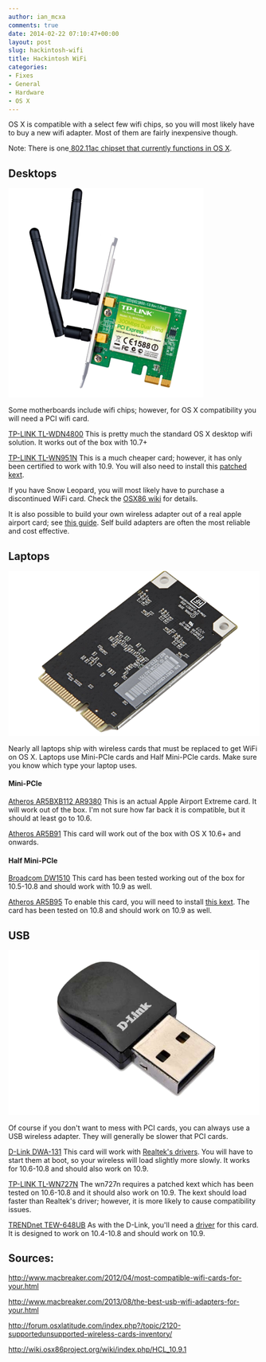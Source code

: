 ```yaml
---
author: ian_mcxa
comments: true
date: 2014-02-22 07:10:47+00:00
layout: post
slug: hackintosh-wifi
title: Hackintosh WiFi
categories:
- Fixes
- General
- Hardware
- OS X
---
```


OS X is compatible with a select few wifi chips, so you will most likely have to buy a new wifi adapter. Most of them are fairly inexpensive though.

Note: There is one[ 802.11ac chipset that currently functions in OS X](http://www.skylineosx.com/getting-802-11ac-working/).


## Desktops


![](/images/guide-images/wifi1.png)

Some motherboards include wifi chips; however, for OS X compatibility you will need a PCI wifi card.

[TP-LINK TL-WDN4800](http://www.amazon.com/gp/product/B007GMPZ0A/ref=as_li_tl?ie=UTF8&camp=1789&creative=9325&creativeASIN=B007GMPZ0A&linkCode=as2&tag=sk0fc-20&linkId=JQY2AMTU7DSQLYL7) This is pretty much the standard OS X desktop wifi solution. It works out of the box with 10.7+

[TP-LINK TL-WN951N]("http://www.amazon.com/gp/product/B0034CL2ZI/ref=as_li_tl?ie=UTF8&camp=1789&creative=9325&creativeASIN=B0034CL2ZI&linkCode=as2&tag=sk0fc-20&linkId=DW2IRU47YMVKE6PX) This is a much cheaper card; however, it has only been certified to work with 10.9. You will also need to install this [patched kext](http://104.236.67.241/wp-content/uploads/2014/02/IO80211Family.kext_.zip).

If you have Snow Leopard, you will most likely have to purchase a discontinued WiFi card. Check the [OSX86 wiki](http://wiki.osx86project.org/wiki/index.php/HCL_10.6.8#Wireless) for details.

It is also possible to build your own wireless adapter out of a real apple airport card; see [this guide](http://x86wifi.blogspot.com/2010/04/how-to-build-your-own-real-airport-card.html). Self build adapters are often the most reliable and cost effective.


## Laptops


![](/images/guide-images/wifi2.png)

Nearly all laptops ship with wireless cards that must be replaced to get WiFi on OS X. Laptops use Mini-PCIe cards and Half Mini-PCIe cards. Make sure you know which type your laptop uses.


#### Mini-PCIe


[Atheros AR5BXB112 AR9380](http://www.amazon.com/gp/product/B009B5A0F0?ie=UTF8&camp=1789&creativeASIN=B009B5A0F0&linkCode=xm2&tag=sk0fc-20) This is an actual Apple Airport Extreme card. It will work out of the box. I'm not sure how far back it is compatible, but it should at least go to 10.6.

[Atheros AR5B91](http://www.amazon.com/gp/product/B00932XF6W?ie=UTF8&camp=1789&creativeASIN=B00932XF6W&linkCode=xm2&tag=sk0fc-20) This card will work out of the box with OS X 10.6+ and onwards.


#### Half Mini-PCIe


[Broadcom DW1510](http://www.amazon.com/o/ASIN/B002OB0FPI/sk0fc-20) This card has been tested working out of the box for 10.5-10.8 and should work with 10.9 as well.

[Atheros AR5B95](http://www.amazon.com/o/ASIN/B005HMZ8B2/sk0fc-20) To enable this card, you will need to install [this kext](http://www.osx86.net/files/file/738-atheros-ar5b95-ar5b95h-ar5b95-h-atheros-9285/). The card has been tested on 10.8 and should work on 10.9 as well.


## USB


![](/images/guide-images/wifi3.png)

Of course if you don't want to mess with PCI cards, you can always use a USB wireless adapter. They will generally be slower that PCI cards.

[D-Link DWA-131](http://www.amazon.com/o/ASIN/B002VJL0OI/sk0fc-20) This card will work with [Realtek's drivers](http://www.realtek.com/downloads/downloadsView.aspx?Langid=1&PNid=48&PFid=48&Level=5&Conn=4&DownTypeID=3&GetDown=false&Downloads=true#RTL8192SU). You will have to start them at boot, so your wireless will load slightly more slowly. It works for 10.6-10.8 and should also work on 10.9.

[TP-LINK TL-WN727N](http://www.amazon.com/o/ASIN/B0035GU3QM/sk0fc-20) The wn727n requires a patched kext which has been tested on 10.6-10.8 and it should also work on 10.9. The kext should load faster than Realtek's driver; however, it is more likely to cause compatibility issues.

[TRENDnet TEW-648UB](http://www.amazon.com/o/ASIN/B002RL8I54/sk0fc-20) As with the D-Link, you'll need a [driver](http://www.trendnet.com/downloads/list_subcategory.asp?SUBTYPE_ID=1350) for this card. It is designed to work on 10.4-10.8 and should work on 10.9.


## Sources:


http://www.macbreaker.com/2012/04/most-compatible-wifi-cards-for-your.html

http://www.macbreaker.com/2013/08/the-best-usb-wifi-adapters-for-your.html

http://forum.osxlatitude.com/index.php?/topic/2120-supportedunsupported-wireless-cards-inventory/

http://wiki.osx86project.org/wiki/index.php/HCL_10.9.1
